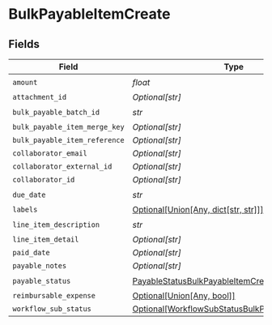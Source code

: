 # BulkPayableItemCreate


## Fields

| Field                                                                                                             | Type                                                                                                              | Required                                                                                                          | Description                                                                                                       |
| ----------------------------------------------------------------------------------------------------------------- | ----------------------------------------------------------------------------------------------------------------- | ----------------------------------------------------------------------------------------------------------------- | ----------------------------------------------------------------------------------------------------------------- |
| `amount`                                                                                                          | *float*                                                                                                           | :heavy_check_mark:                                                                                                | N/A                                                                                                               |
| `attachment_id`                                                                                                   | *Optional[str]*                                                                                                   | :heavy_minus_sign:                                                                                                | N/A                                                                                                               |
| `bulk_payable_batch_id`                                                                                           | *str*                                                                                                             | :heavy_check_mark:                                                                                                | N/A                                                                                                               |
| `bulk_payable_item_merge_key`                                                                                     | *Optional[str]*                                                                                                   | :heavy_minus_sign:                                                                                                | N/A                                                                                                               |
| `bulk_payable_item_reference`                                                                                     | *Optional[str]*                                                                                                   | :heavy_minus_sign:                                                                                                | N/A                                                                                                               |
| `collaborator_email`                                                                                              | *Optional[str]*                                                                                                   | :heavy_minus_sign:                                                                                                | N/A                                                                                                               |
| `collaborator_external_id`                                                                                        | *Optional[str]*                                                                                                   | :heavy_minus_sign:                                                                                                | N/A                                                                                                               |
| `collaborator_id`                                                                                                 | *Optional[str]*                                                                                                   | :heavy_minus_sign:                                                                                                | N/A                                                                                                               |
| `due_date`                                                                                                        | *str*                                                                                                             | :heavy_check_mark:                                                                                                | N/A                                                                                                               |
| `labels`                                                                                                          | [Optional[Union[Any, dict[str, str]]]](../../models/shared/bulkpayableitemcreatelabels.md)                        | :heavy_minus_sign:                                                                                                | N/A                                                                                                               |
| `line_item_description`                                                                                           | *str*                                                                                                             | :heavy_check_mark:                                                                                                | N/A                                                                                                               |
| `line_item_detail`                                                                                                | *Optional[str]*                                                                                                   | :heavy_minus_sign:                                                                                                | N/A                                                                                                               |
| `paid_date`                                                                                                       | *Optional[str]*                                                                                                   | :heavy_minus_sign:                                                                                                | N/A                                                                                                               |
| `payable_notes`                                                                                                   | *Optional[str]*                                                                                                   | :heavy_minus_sign:                                                                                                | N/A                                                                                                               |
| `payable_status`                                                                                                  | [PayableStatusBulkPayableItemCreate](../../models/shared/payablestatusbulkpayableitemcreate.md)                   | :heavy_check_mark:                                                                                                | N/A                                                                                                               |
| `reimbursable_expense`                                                                                            | [Optional[Union[Any, bool]]](../../models/shared/bulkpayableitemcreatereimbursableexpense.md)                     | :heavy_minus_sign:                                                                                                | N/A                                                                                                               |
| `workflow_sub_status`                                                                                             | [Optional[WorkflowSubStatusBulkPayableItemCreate]](../../models/shared/workflowsubstatusbulkpayableitemcreate.md) | :heavy_minus_sign:                                                                                                | N/A                                                                                                               |
